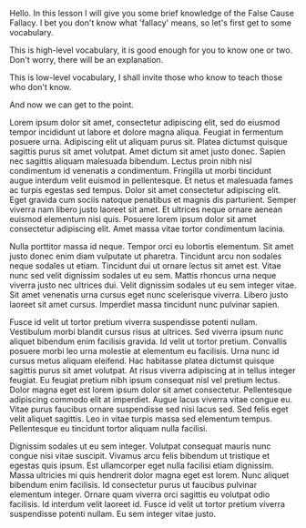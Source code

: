 Hello. In this lesson I will give you some brief knowledge of the False Cause Fallacy. I bet you don't know what 'fallacy' means, so let's first get to some vocabulary.

This is high-level vocabulary, it is good enough for you to know one or two. Don't worry, there will be an explanation.

This is low-level vocabulary, I shall invite those who know to teach those who don't know.

And now we can get to the point.

Lorem ipsum dolor sit amet, consectetur adipiscing elit, sed do eiusmod tempor incididunt ut labore et dolore magna aliqua. Feugiat in fermentum posuere urna. Adipiscing elit ut aliquam purus sit. Platea dictumst quisque sagittis purus sit amet volutpat. Amet dictum sit amet justo donec. Sapien nec sagittis aliquam malesuada bibendum. Lectus proin nibh nisl condimentum id venenatis a condimentum. Fringilla ut morbi tincidunt augue interdum velit euismod in pellentesque. Et netus et malesuada fames ac turpis egestas sed tempus. Dolor sit amet consectetur adipiscing elit. Eget gravida cum sociis natoque penatibus et magnis dis parturient. Semper viverra nam libero justo laoreet sit amet. Et ultrices neque ornare aenean euismod elementum nisi quis. Posuere lorem ipsum dolor sit amet consectetur adipiscing elit. Amet massa vitae tortor condimentum lacinia.

Nulla porttitor massa id neque. Tempor orci eu lobortis elementum. Sit amet justo donec enim diam vulputate ut pharetra. Tincidunt arcu non sodales neque sodales ut etiam. Tincidunt dui ut ornare lectus sit amet est. Vitae nunc sed velit dignissim sodales ut eu sem. Mattis rhoncus urna neque viverra justo nec ultrices dui. Velit dignissim sodales ut eu sem integer vitae. Sit amet venenatis urna cursus eget nunc scelerisque viverra. Libero justo laoreet sit amet cursus. Imperdiet massa tincidunt nunc pulvinar sapien.

Fusce id velit ut tortor pretium viverra suspendisse potenti nullam. Vestibulum morbi blandit cursus risus at ultrices. Sed viverra ipsum nunc aliquet bibendum enim facilisis gravida. Id velit ut tortor pretium. Convallis posuere morbi leo urna molestie at elementum eu facilisis. Urna nunc id cursus metus aliquam eleifend. Hac habitasse platea dictumst quisque sagittis purus sit amet volutpat. At risus viverra adipiscing at in tellus integer feugiat. Eu feugiat pretium nibh ipsum consequat nisl vel pretium lectus. Dolor magna eget est lorem ipsum dolor sit amet consectetur. Pellentesque adipiscing commodo elit at imperdiet. Augue lacus viverra vitae congue eu. Vitae purus faucibus ornare suspendisse sed nisi lacus sed. Sed felis eget velit aliquet sagittis. Leo in vitae turpis massa sed elementum tempus. Pellentesque eu tincidunt tortor aliquam nulla facilisi.

Dignissim sodales ut eu sem integer. Volutpat consequat mauris nunc congue nisi vitae suscipit. Vivamus arcu felis bibendum ut tristique et egestas quis ipsum. Est ullamcorper eget nulla facilisi etiam dignissim. Massa ultricies mi quis hendrerit dolor magna eget est lorem. Nunc aliquet bibendum enim facilisis. Id consectetur purus ut faucibus pulvinar elementum integer. Ornare quam viverra orci sagittis eu volutpat odio facilisis. Id interdum velit laoreet id. Fusce id velit ut tortor pretium viverra suspendisse potenti nullam. Eu sem integer vitae justo.